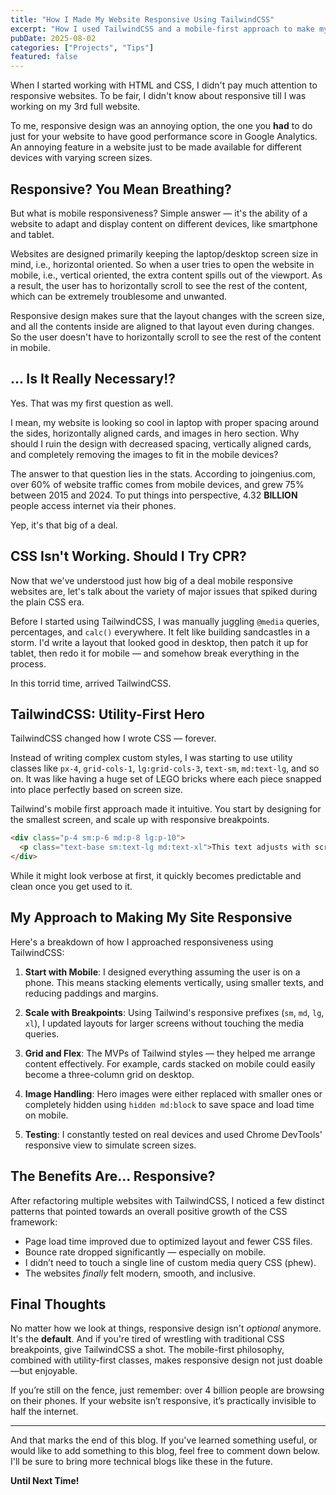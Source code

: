 ```yaml
---
title: "How I Made My Website Responsive Using TailwindCSS"
excerpt: "How I used TailwindCSS and a mobile-first approach to make my personal website fully responsive across devices."
pubDate: 2025-08-02
categories: ["Projects", "Tips"]
featured: false
---
```


When I started working with HTML and CSS, I didn't pay much attention to responsive websites. To be fair, I didn't know about responsive till I was working on my 3rd full website.

To me, responsive design was an annoying option, the one you **had** to do just for your website to have good performance score in Google Analytics. An annoying feature in a website just to be made available for different devices with varying screen sizes.

## Responsive? You Mean Breathing?

But what is mobile responsiveness? Simple answer — it's the ability of a website to adapt and display content on different devices, like smartphone and tablet.

Websites are designed primarily keeping the laptop/desktop screen size in mind, i.e., horizontal oriented. So when a user tries to open the website in mobile, i.e., vertical oriented, the extra content spills out of the viewport. As a result, the user has to horizontally scroll to see the rest of the content, which can be extremely troublesome and unwanted.

Responsive design makes sure that the layout changes with the screen size, and all the contents inside are aligned to that layout even during changes. So the user doesn't have to horizontally scroll to see the rest of the content in mobile.

## ... Is It Really Necessary!?

Yes. That was my first question as well.

I mean, my website is looking so cool in laptop with proper spacing around the sides, horizontally aligned cards, and images in hero section. Why should I ruin the design with decreased spacing, vertically aligned cards, and completely removing the images to fit in the mobile devices?

The answer to that question lies in the stats. According to joingenius.com, over 60% of website traffic comes from mobile devices, and grew 75% between 2015 and 2024. To put things into perspective, 4.32 **BILLION** people access internet via their phones.

Yep, it's that big of a deal.

## CSS Isn't Working. Should I Try CPR?

Now that we've understood just how big of a deal mobile responsive websites are, let's talk about the variety of major issues that spiked during the plain CSS era.

Before I started using TailwindCSS, I was manually juggling `@media` queries, percentages, and `calc()` everywhere. It felt like building sandcastles in a storm. I'd write a layout that looked good in desktop, then patch it up for tablet, then redo it for mobile — and somehow break everything in the process.

In this torrid time, arrived TailwindCSS.

## TailwindCSS: Utility-First Hero

TailwindCSS changed how I wrote CSS — forever.

Instead of writing complex custom styles, I was starting to use utility classes like `px-4`, `grid-cols-1`, `lg:grid-cols-3`, `text-sm`, `md:text-lg`, and so on. It was like having a huge set of LEGO bricks where each piece snapped into place perfectly based on screen size.

Tailwind's mobile first approach made it intuitive. You start by designing for the smallest screen, and scale up with responsive breakpoints.

```html
<div class="p-4 sm:p-6 md:p-8 lg:p-10">
  <p class="text-base sm:text-lg md:text-xl">This text adjusts with screen size!</p>
</div>
```

While it might look verbose at first, it quickly becomes predictable and clean once you get used to it.

## My Approach to Making My Site Responsive

Here's a breakdown of how I approached responsiveness using TailwindCSS:

1. **Start with Mobile**: I designed everything assuming the user is on a phone. This means stacking elements vertically, using smaller texts, and reducing paddings and margins.

2. **Scale with Breakpoints**: Using Tailwind's responsive prefixes (`sm`, `md`, `lg`, `xl`), I updated layouts for larger screens without touching the media queries.

3. **Grid and Flex**: The MVPs of Tailwind styles — they helped me arrange content effectively. For example, cards stacked on mobile could easily become a three-column grid on desktop.

4. **Image Handling**: Hero images were either replaced with smaller ones or completely hidden using `hidden md:block` to save space and load time on mobile.

5. **Testing**: I constantly tested on real devices and used Chrome DevTools' responsive view to simulate screen sizes.

## The Benefits Are... Responsive?

After refactoring multiple websites with TailwindCSS, I noticed a few distinct patterns that pointed towards an overall positive growth of the CSS framework:

- Page load time improved due to optimized layout and fewer CSS files.
- Bounce rate dropped significantly — especially on mobile.
- I didn’t need to touch a single line of custom media query CSS (phew).
- The websites *finally* felt modern, smooth, and inclusive.

## Final Thoughts

No matter how we look at things, responsive design isn't *optional* anymore. It's the **default**. And if you're tired of wrestling with traditional CSS breakpoints, give TailwindCSS a shot. The mobile-first philosophy, combined with utility-first classes, makes responsive design not just doable—but enjoyable.

If you’re still on the fence, just remember: over 4 billion people are browsing on their phones. If your website isn’t responsive, it’s practically invisible to half the internet.

---

And that marks the end of this blog. If you've learned something useful, or would like to add something to this blog, feel free to comment down below. I'll be sure to bring more technical blogs like these in the future.

**Until Next Time!**